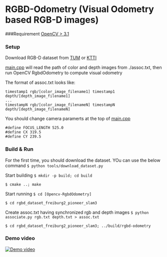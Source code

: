 # RGBD-Odometry (Visual Odometry based RGB-D images)

###Requirement
[OpenCV > 3.1](http://tzutalin.blogspot.tw/2016/01/installing-opencv-310-and-contrib-lib.html)

### Setup
Download RGB-D dataset from [TUM](http://vision.in.tum.de/data/datasets) or [KTTI](http://www.cvlibs.net/datasets/kitti/eval_odometry.php)

 [main.cpp](https://github.com/tzutalin/OpenCV-RgbdOdometry/blob/master/src/main.cpp#L160) will read the path of color and depth images from ./assoc.txt, then run OpenCV RgbdOdometry to compute visual odometry

The format of assoc.txt looks like:
```
timestamp1 rgb/[color_image_filename1] timestamp1 depth/[depth_image_filename1]
...
timestampN rgb/[color_image_filenameN] timestampN depth/[depth_image_filenameN]
```

You should change camera paramerts at the top of [main.cpp](https://github.com/tzutalin/OpenCV-RgbdOdometry/blob/master/src/main.cpp#L24)
```
#define FOCUS_LENGTH 525.0
#define CX 319.5
#define CY 239.5
```

### Build & Run
For the first time, you should download the dataset. YOu can use the below command
`$ python tools/download_dataset.py`

Start building
`$ mkdir -p build; cd build`

`$ cmake ..; make`

Start running
`$ cd [Opencv-RgbdOdometry]`

`$ cd rgbd_dataset_freiburg2_pioneer_slam3`

Create assoc.txt having synchronized rgb and depth images
`$ python associate.py rgb.txt depth.txt > assoc.txt`

`$ cd rgbd_dataset_freiburg2_pioneer_slam3; ../build/rgbd-odometry`

### Demo video
[![Demo video](https://j.gifs.com/0RDJgK.gif)](https://www.youtube.com/watch?v=NS2L7_uHTAo&feature=youtu.be)
